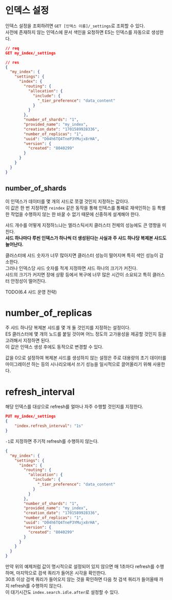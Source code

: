 
# 인덱스 설정

인덱스 설정을 조회하려면 `GET [인덱스 이름]/_settings`로 조회할 수 있다.  
사전에 존재하지 않는 인덱스에 문서 색인을 요청하면 ES는 인덱스를 자동으로 생성한다.  

```json
// req
GET my_index/_settings

// res
{
  "my_index": {
    "settings": {
      "index": {
        "routing": {
          "allocation": {
            "include": {
              "_tier_preference": "data_content"
            }
          }
        },
        "number_of_shards": "1",
        "provided_name": "my_index",
        "creation_date": "1701589928336",
        "number_of_replicas": "1",
        "uuid": "D04h6TQ4TneP3YMujx8rHA",
        "version": {
          "created": "8040299"
        }
      }
    }
  }
}
```

## number_of_shards

이 인덱스가 데이터를 몇 개의 샤드로 쪼갤 것인지 지정하는 값이다.  
이 값은 한 번 지정하면 `reindex` 같은 동작을 통해 인덱스를 통째로 재색인하는 등 특별한 작업을 수행하지 않는 한 바꿀 수 없기 때문에 신중하게 설계해야 한다.  
  
샤드 개수를 어떻게 지정하느냐는 엘라스틱서치 클러스터 전체의 성능에도 큰 영향을 미친다.  
**샤드 하나마다 루씬 인덱스가 하나씩 더 생성된다는 사실과 주 샤드 하나당 복제본 샤드도 늘어난다.**  
  
클러스터에 샤드 숫자가 너무 많아지면 클러스터 성능이 떨어지며 특히 색인 성능이 감소한다.  
그러나 인덱스당 샤드 숫자를 적게 지정하면 샤드 하나의 크기가 커진다.  
샤드의 크기가 커지면 장애 상황 등에서 복구에 너무 많은 시간이 소요되고 특히 클러스터 안정성이 떨어진다.  
  
TODO(6.4 샤드 운영 전략)

# number_of_replicas

주 샤드 하나당 복제본 샤드를 몇 개 둘 것인지를 지정하는 설정이다.  
ES 클러스터에 몇 개의 노드를 붙일 것이며 어느 정도의 고가용성을 제공할 것인지 등을 고려해서 지정하면 된다.  
이 값은 인덱스 생성 후에도 동적으로 변경할 수 있다.  
  
값을 0으로 설정하여 복제본 샤드를 생성하지 않는 설정은 주로 대용량의 초기 데이터를 마이그레이션 하는 등의 시나리오에서 쓰기 성능을 일시적으로 끌어올리기 위해 사용한다.  

# refresh_interval

해당 인덱스를 대상으로 refresh를 얼마나 자주 수행할 것인지를 지정한다.  

```json
PUT my_index/_settings
{
    "index.refresh_interval": "1s"
}
```

`-1`로 지정하면 주기적 refresh를 수행하지 않는다.  

```json
{
  "my_index": {
    "settings": {
      "index": {
        "routing": {
          "allocation": {
            "include": {
              "_tier_preference": "data_content"
            }
          }
        },
        "number_of_shards": "1",
        "provided_name": "my_index",
        "creation_date": "1701589928336",
        "number_of_replicas": "1",
        "uuid": "D04h6TQ4TneP3YMujx8rHA",
        "version": {
          "created": "8040299"
        }
      }
    }
  }
}
```

만약 위의 예제처럼 값이 명시적으로 설정되어 있지 않으면 매 1초마다 refresh를 수행하며, 마지막으로 검색 쿼리가 들어온 시각을 확인한다.  
30초 이상 검색 쿼리가 들어오지 않는 것을 확인하면 다음 첫 검색 쿼리가 들어올때 까지 refresh를 수행하지 않는다.  
이 대기시간도 `index.search.idle.after`로 설정할 수 있다.  
